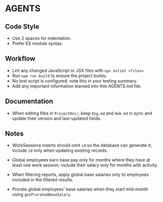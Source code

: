 # AGENTS

## Code Style
- Use 2 spaces for indentation.
- Prefer ES module syntax.

## Workflow
- Lint any changed JavaScript or JSX files with `npx eslint <files>`.
- Run `npm run build` to ensure the project builds.
- No test script is configured; note this in your testing summary.
- Add any important information learned into this AGENTS.md file.

## Documentation
- When editing files in `ProjectDoc/`, keep `Eng.md` and `Heb.md` in sync and update their version and last-updated fields.

## Notes
- WorkSessions inserts should omit `id` so the database can generate it; include `id` only when updating existing records.
- Global employees earn base pay only for months where they have at least one work session; include their salary only for months with activity.

- When filtering reports, apply global base salaries only to employees included in the filtered results.

- Prorate global employees' base salaries when they start mid-month using `getProratedBaseSalary`.

